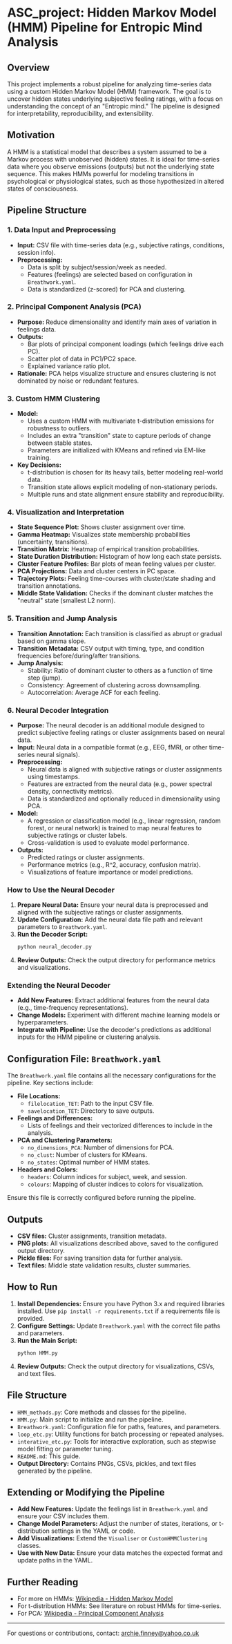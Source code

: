 # ASC_project: Hidden Markov Model (HMM) Pipeline for Entropic Mind Analysis

## Overview
This project implements a robust pipeline for analyzing time-series data using a custom Hidden Markov Model (HMM) framework. The goal is to uncover hidden states underlying subjective feeling ratings, with a focus on understanding the concept of an "Entropic mind." The pipeline is designed for interpretability, reproducibility, and extensibility.

## Motivation
A HMM is a statistical model that describes a system assumed to be a Markov process with unobserved (hidden) states. It is ideal for time-series data where you observe emissions (outputs) but not the underlying state sequence. This makes HMMs powerful for modeling transitions in psychological or physiological states, such as those hypothesized in altered states of consciousness.

## Pipeline Structure

### 1. Data Input and Preprocessing
- **Input:** CSV file with time-series data (e.g., subjective ratings, conditions, session info).
- **Preprocessing:**
  - Data is split by subject/session/week as needed.
  - Features (feelings) are selected based on configuration in `Breathwork.yaml`.
  - Data is standardized (z-scored) for PCA and clustering.

### 2. Principal Component Analysis (PCA)
- **Purpose:** Reduce dimensionality and identify main axes of variation in feelings data.
- **Outputs:**
  - Bar plots of principal component loadings (which feelings drive each PC).
  - Scatter plot of data in PC1/PC2 space.
  - Explained variance ratio plot.
- **Rationale:** PCA helps visualize structure and ensures clustering is not dominated by noise or redundant features.

### 3. Custom HMM Clustering
- **Model:**
  - Uses a custom HMM with multivariate t-distribution emissions for robustness to outliers.
  - Includes an extra "transition" state to capture periods of change between stable states.
  - Parameters are initialized with KMeans and refined via EM-like training.
- **Key Decisions:**
  - t-distribution is chosen for its heavy tails, better modeling real-world data.
  - Transition state allows explicit modeling of non-stationary periods.
  - Multiple runs and state alignment ensure stability and reproducibility.

### 4. Visualization and Interpretation
- **State Sequence Plot:** Shows cluster assignment over time.
- **Gamma Heatmap:** Visualizes state membership probabilities (uncertainty, transitions).
- **Transition Matrix:** Heatmap of empirical transition probabilities.
- **State Duration Distribution:** Histogram of how long each state persists.
- **Cluster Feature Profiles:** Bar plots of mean feeling values per cluster.
- **PCA Projections:** Data and cluster centers in PC space.
- **Trajectory Plots:** Feeling time-courses with cluster/state shading and transition annotations.
- **Middle State Validation:** Checks if the dominant cluster matches the "neutral" state (smallest L2 norm).

### 5. Transition and Jump Analysis
- **Transition Annotation:** Each transition is classified as abrupt or gradual based on gamma slope.
- **Transition Metadata:** CSV output with timing, type, and condition frequencies before/during/after transitions.
- **Jump Analysis:**
  - Stability: Ratio of dominant cluster to others as a function of time step (jump).
  - Consistency: Agreement of clustering across downsampling.
  - Autocorrelation: Average ACF for each feeling.

### 6. Neural Decoder Integration
- **Purpose:** The neural decoder is an additional module designed to predict subjective feeling ratings or cluster assignments based on neural data.
- **Input:** Neural data in a compatible format (e.g., EEG, fMRI, or other time-series neural signals).
- **Preprocessing:**
  - Neural data is aligned with subjective ratings or cluster assignments using timestamps.
  - Features are extracted from the neural data (e.g., power spectral density, connectivity metrics).
  - Data is standardized and optionally reduced in dimensionality using PCA.
- **Model:**
  - A regression or classification model (e.g., linear regression, random forest, or neural network) is trained to map neural features to subjective ratings or cluster labels.
  - Cross-validation is used to evaluate model performance.
- **Outputs:**
  - Predicted ratings or cluster assignments.
  - Performance metrics (e.g., R^2, accuracy, confusion matrix).
  - Visualizations of feature importance or model predictions.

### How to Use the Neural Decoder
1. **Prepare Neural Data:** Ensure your neural data is preprocessed and aligned with the subjective ratings or cluster assignments.
2. **Update Configuration:** Add the neural data file path and relevant parameters to `Breathwork.yaml`.
3. **Run the Decoder Script:**
   ```bash
   python neural_decoder.py
   ```
4. **Review Outputs:** Check the output directory for performance metrics and visualizations.

### Extending the Neural Decoder
- **Add New Features:** Extract additional features from the neural data (e.g., time-frequency representations).
- **Change Models:** Experiment with different machine learning models or hyperparameters.
- **Integrate with Pipeline:** Use the decoder's predictions as additional inputs for the HMM pipeline or clustering analysis.

## Configuration File: `Breathwork.yaml`
The `Breathwork.yaml` file contains all the necessary configurations for the pipeline. Key sections include:
- **File Locations:**
  - `filelocation_TET`: Path to the input CSV file.
  - `savelocation_TET`: Directory to save outputs.
- **Feelings and Differences:**
  - Lists of feelings and their vectorized differences to include in the analysis.
- **PCA and Clustering Parameters:**
  - `no_dimensions_PCA`: Number of dimensions for PCA.
  - `no_clust`: Number of clusters for KMeans.
  - `no_states`: Optimal number of HMM states.
- **Headers and Colors:**
  - `headers`: Column indices for subject, week, and session.
  - `colours`: Mapping of cluster indices to colors for visualization.

Ensure this file is correctly configured before running the pipeline.

## Outputs
- **CSV files:** Cluster assignments, transition metadata.
- **PNG plots:** All visualizations described above, saved to the configured output directory.
- **Pickle files:** For saving transition data for further analysis.
- **Text files:** Middle state validation results, cluster summaries.

## How to Run
1. **Install Dependencies:** Ensure you have Python 3.x and required libraries installed. Use `pip install -r requirements.txt` if a requirements file is provided.
2. **Configure Settings:** Update `Breathwork.yaml` with the correct file paths and parameters.
3. **Run the Main Script:**
   ```bash
   python HMM.py
   ```
4. **Review Outputs:** Check the output directory for visualizations, CSVs, and text files.

## File Structure
- `HMM_methods.py`: Core methods and classes for the pipeline.
- `HMM.py`: Main script to initialize and run the pipeline.
- `Breathwork.yaml`: Configuration file for paths, features, and parameters.
- `loop_etc.py`: Utility functions for batch processing or repeated analyses.
- `interative_etc.py`: Tools for interactive exploration, such as stepwise model fitting or parameter tuning.
- `README.md`: This guide.
- **Output Directory:** Contains PNGs, CSVs, pickles, and text files generated by the pipeline.

## Extending or Modifying the Pipeline
- **Add New Features:** Update the feelings list in `Breathwork.yaml` and ensure your CSV includes them.
- **Change Model Parameters:** Adjust the number of states, iterations, or t-distribution settings in the YAML or code.
- **Add Visualizations:** Extend the `Visualiser` or `CustomHMMClustering` classes.
- **Use with New Data:** Ensure your data matches the expected format and update paths in the YAML.

## Further Reading
- For more on HMMs: [Wikipedia - Hidden Markov Model](https://en.wikipedia.org/wiki/Hidden_Markov_model)
- For t-distribution HMMs: See literature on robust HMMs for time-series.
- For PCA: [Wikipedia - Principal Component Analysis](https://en.wikipedia.org/wiki/Principal_component_analysis)

---
For questions or contributions, contact: archie.finney@yahoo.co.uk

